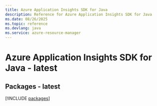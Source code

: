 ```yaml
---
title: Azure Application Insights SDK for Java
description: Reference for Azure Application Insights SDK for Java
ms.date: 08/26/2025
ms.topic: reference
ms.devlang: java
ms.service: azure-resource-manager
---
```

# Azure Application Insights SDK for Java - latest
## Packages - latest
[!INCLUDE [packages](application-insights-index.md)]